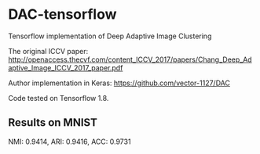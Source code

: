 # DAC-tensorflow
Tensorflow implementation of Deep Adaptive Image Clustering

The original ICCV paper: http://openaccess.thecvf.com/content_ICCV_2017/papers/Chang_Deep_Adaptive_Image_ICCV_2017_paper.pdf

Author implementation in Keras: https://github.com/vector-1127/DAC

Code tested on Tensorflow 1.8.

## Results on MNIST

NMI: 0.9414, ARI: 0.9416, ACC: 0.9731
